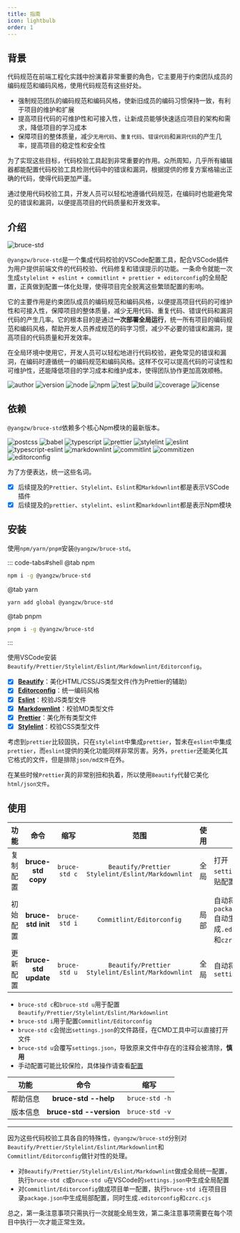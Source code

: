 ```yaml
---
title: 指南
icon: lightbulb
order: 1
---
```


## 背景

代码规范在前端工程化实践中扮演着非常重要的角色，它主要用于约束团队成员的编码规范和编码风格，使用代码规范有这些好处。

- 强制规范团队的编码规范和编码风格，使新旧成员的编码习惯保持一致，有利于项目的维护和扩展
- 提高项目代码的可维护性和可接入性，让新成员能够快速适应项目的架构和需求，降低项目的学习成本
- 保障项目的整体质量，减少`无用代码`、`重复代码`、`错误代码`和`漏洞代码`的产生几率，提高项目的稳定性和安全性

为了实现这些目标，代码校验工具起到非常重要的作用。众所周知，几乎所有编辑器都能配置代码校验工具检测代码中的错误和漏洞，根据提供的修复方案格输出正确的代码，使得代码更加严谨。

通过使用代码校验工具，开发人员可以轻松地遵循代码规范，在编码时也能避免常见的错误和漏洞，以便提高项目的代码质量和开发效率。

## 介绍

![bruce-std](https://img.shields.io/badge/@yangzw/bruce--std-集成代码校验的VSCode配置工具-66f.svg)

`@yangzw/bruce-std`是一个集成代码校验的VSCode配置工具，配合VSCode插件为用户提供前端文件的代码校验、代码修复和错误提示的功能。一条命令就能一次生成`stylelint + eslint + commitlint + prettier + editorconfig`的全局配置，正真做到配置一体化处理，使得项目完全脱离这些繁琐配置的影响。

它的主要作用是约束团队成员的编码规范和编码风格，以便提高项目代码的可维护性和可接入性，保障项目的整体质量，减少无用代码、重复代码、错误代码和漏洞代码的产生几率。它的根本目的是通过**一次部署全局运行**，统一所有项目的编码规范和编码风格，帮助开发人员养成规范的码字习惯，减少不必要的错误和漏洞，提高项目的代码质量和开发效率。

在全局环境中使用它，开发人员可以轻松地进行代码校验，避免常见的错误和漏洞，在编码时遵循统一的编码规范和编码风格。这样不仅可以提高代码的可读性和可维护性，还能降低项目的学习成本和维护成本，使得团队协作更加高效顺畅。

![author](https://img.shields.io/badge/author-JowayYoung-f66.svg)
![version](https://img.shields.io/badge/version-1.3.6-f66.svg)
![node](https://img.shields.io/badge/node-%3E%3D18.18.0-3c9.svg)
![npm](https://img.shields.io/badge/npm-%3E%3D9.8.1-3c9.svg)
![test](https://img.shields.io/badge/test-passing-f90.svg)
![build](https://img.shields.io/badge/build-passing-f90.svg)
![coverage](https://img.shields.io/badge/coverage-mostly-09f.svg)
![license](https://img.shields.io/badge/license-MIT-09f.svg)

## 依赖

`@yangzw/bruce-std`依赖多个核心Npm模块的最新版本。

![postcss](https://img.shields.io/npm/v/postcss?label=postcss&color=3c9)
![babel](https://img.shields.io/npm/v/%40babel%2Fcore?label=babel&color=3c9)
![typescript](https://img.shields.io/npm/v/typescript?label=typescript&color=3c9)
![prettier](https://img.shields.io/npm/v/prettier?label=prettier&color=3c9)
![stylelint](https://img.shields.io/npm/v/stylelint?label=stylelint&color=3c9)
![eslint](https://img.shields.io/npm/v/eslint?label=eslint&color=3c9)
![typescript-eslint](https://img.shields.io/npm/v/%40typescript-eslint%2Fparser?label=typescript-eslint&color=3c9)
![markdownlint](https://img.shields.io/npm/v/markdownlint?label=markdownlint&color=3c9)
![commitlint](https://img.shields.io/npm/v/commitlint?label=commitlint&color=3c9)
![commitizen](https://img.shields.io/npm/v/commitizen?label=commitizen&color=3c9)
![editorconfig](https://img.shields.io/npm/v/editorconfig?label=editorconfig&color=3c9)

为了方便表达，统一这些名词。

- [x] 后续提及的`Prettier`、`Stylelint`、`Eslint`和`Markdownlint`都是表示VSCode插件
- [x] 后续提及的`prettier`、`stylelint`、`eslint`和`markdownlint`都是表示Npm模块

## 安装

使用`npm/yarn/pnpm`安装`@yangzw/bruce-std`。

::: code-tabs#shell
@tab npm

```sh
npm i -g @yangzw/bruce-std
```

@tab yarn

```sh
yarn add global @yangzw/bruce-std
```

@tab pnpm

```sh
pnpm i -g @yangzw/bruce-std
```

:::

使用VSCode安装`Beautify/Prettier/Stylelint/Eslint/Markdownlint/Editorconfig`。

- [x] **[Beautify](https://marketplace.visualstudio.com/items?itemName=HookyQR.beautify)**：美化HTML/CSS/JS类型文件(作为Prettier的辅助)
- [x] **[Editorconfig](https://marketplace.visualstudio.com/items?itemName=EditorConfig.EditorConfig)**：统一编码风格
- [x] **[Eslint](https://marketplace.visualstudio.com/items?itemName=dbaeumer.vscode-eslint)**：校验JS类型文件
- [x] **[Markdownlint](https://marketplace.visualstudio.com/items?itemName=DavidAnson.vscode-markdownlint)**：校验MD类型文件
- [x] **[Prettier](https://marketplace.visualstudio.com/items?itemName=esbenp.prettier-vscode)**：美化所有类型文件
- [x] **[Stylelint](https://marketplace.visualstudio.com/items?itemName=stylelint.vscode-stylelint)**：校验CSS类型文件

考虑到`prettier`比较固执，只在`stylelint`中集成`prettier`，暂未在`eslint`中集成`prettier`，而`eslint`提供的美化功能同样非常厉害。另外，`prettier`还能美化其它格式的文件，但是排除`json/md文件`在外。

在某些时候`Prettier`真的非常别扭和执着，所以使用`Beautify`代替它美化`html/json文件`。

## 使用

功能|命令|缩写|范围|使用|描述
:-:|:-:|:-:|:-:|:-:|-
复制配置|**bruce-std copy**|`bruce-std c`|`Beautify/Prettier`<br>`Stylelint/Eslint/Markdownlint`|全局|打开`settings.json`粘贴配置
初始配置|**bruce-std init**|`bruce-std i`|`Commitlint/Editorconfig`|局部|自动将配置写入`package.json`<br>自动生成`.editorconfig`和`czrc.cjs`
更新配置|**bruce-std update**|`bruce-std u`|`Beautify/Prettier`<br>`Stylelint/Eslint/Markdownlint`|全局|自动将配置写入`settings.json`

- `bruce-std c`和`bruce-std u`用于配置`Beautify/Prettier/Stylelint/Eslint/Markdownlint`
- `bruce-std i`用于配置`Commitlint/Editorconfig`
- `bruce-std c`会抛出`settings.json`的文件路径，在CMD工具中可以直接打开文件
- `bruce-std u`会覆写`settings.json`，导致原来文件中存在的注释会被清除，**慎用**
- 手动配置可能比较保险，具体操作请查看[配置](/std/config.md)

功能|命令|缩写
:-:|:-:|:-:
帮助信息|**bruce-std --help**|`bruce-std -h`
版本信息|**bruce-std --version**|`bruce-std -v`

---

因为这些代码校验工具各自的特殊性，`@yangzw/bruce-std`分别对`Beautify/Prettier/Stylelint/Eslint/Markdownlint`和`Commitlint/Editorconfig`做针对性的处理。

- 对`Beautify/Prettier/Stylelint/Eslint/Markdownlint`做成全局统一配置，执行`bruce-std c`或`bruce-std u`在VSCode的`settings.json`中生成全局配置
- 对`Commitlint/Editorconfig`做成项目单一配置，执行`bruce-std i`在项目目录`package.json`中生成局部配置，同时生成`.editorconfig`和`czrc.cjs`

总之，第一条注意事项只需执行一次就能全局生效，第二条注意事项需要在每个项目中执行一次才能正常生效。